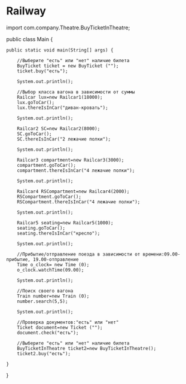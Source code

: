 # Railway
import com.company.Theatre.BuyTicketInTheatre;

public class Main {

    public static void main(String[] args) {

        //Выберите "есть" или "нет" наличие билета
        BuyTicket ticket = new BuyTicket ("");
        ticket.buy("есть");

        System.out.println();

        //Выбор класса вагона в зависимости от суммы
        Railcar lux=new Railcar1(18000);
        lux.goToCar();
        lux.thereIsInCar("диван-кровать");

        System.out.println();

        Railcar2 SC=new Railcar2(8000);
        SC.goToCar();
        SC.thereIsInCar("2 лежачие полки");

        System.out.println();

        Railcar3 compartment=new Railcar3(3000);
        compartment.goToCar();
        compartment.thereIsInCar("4 лежачие полки");

        System.out.println();

        Railcar4 RSCompartment=new Railcar4(2000);
        RSCompartment.goToCar();
        RSCompartment.thereIsInCar("4 лежачие полки");

        System.out.println();

        Railcar5 seating=new Railcar5(1000);
        seating.goToCar();
        seating.thereIsInCar("кресло");

        System.out.println();

        //Прибытие/отправление поезда в зависимости от времени:09.00-прибытие, 19.00-отправление
        Time o_clock= new Time (0);
        o_clock.watchTime(09.00);

        System.out.println();

        //Поиск своего вагона
        Train number=new Train (0);
        number.search(5,5);

        System.out.println();

        //Проверка документов:"есть" или "нет"
        Ticket document=new Ticket ("");
        document.check("есть");

        //Выберите "есть" или "нет" наличие билета
        BuyTicketInTheatre ticket2=new BuyTicketInTheatre();
        ticket2.buy("есть");

    }
}
